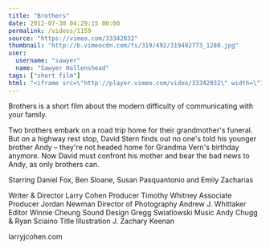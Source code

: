 ```yaml
---
title: "Brothers"
date: 2012-07-30 04:29:15 00:00
permalink: /videos/1159
source: "https://vimeo.com/33342032"
thumbnail: "http://b.vimeocdn.com/ts/319/492/319492773_1280.jpg"
user:
  username: "sawyer"
  name: "Sawyer Hollenshead"
tags: ["short film"]
html: "<iframe src=\"http://player.vimeo.com/video/33342032\" width=\"1280\" height=\"720\" frameborder=\"0\" webkitAllowFullScreen mozallowfullscreen allowFullScreen></iframe>"
---
```


Brothers is a short film about the modern difficulty of communicating with your family.

Two brothers embark on a road trip home for their grandmother's funeral. But on a highway rest stop, David Stern finds out no one's told his younger brother Andy – they're not headed home for Grandma Vern's birthday anymore. Now David must confront his mother and bear the bad news to Andy, as only brothers can.

Starring Daniel Fox, Ben Sloane, Susan Pasquantonio and Emily Zacharias

Writer & Director Larry Cohen 
Producer Timothy Whitney 
Associate Producer Jordan Newman 
Director of Photography Andrew J. Whittaker 
Editor Winnie Cheung 
Sound Design Gregg Swiatlowski
Music Andy Chugg & Ryan Sciaino 
Title Illustration J. Zachary Keenan

larryjcohen.com